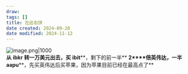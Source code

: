 ```yaml
---
draw:
tags: []
title: 左达右饼
date created: 2024-09-20
date modified: 2024-11-12
---
```


![image.png|1000](https://imagehosting4picgo.oss-cn-beijing.aliyuncs.com/imagehosting/fix-dir%2Fpicgo%2Fpicgo-clipboard-images%2F2024%2F09%2F20%2F23-42-22-59138c5472535645ff06776fff440b81-202409202342055-3d1bdf.png)  
**从** **ibkr** **转一万美元出去，买** **ibit****，剩下的前一半** **2****倍英伟达，一半** **aapu****，先买英伟达后买苹果，因为苹果目前已经在最高点了**
